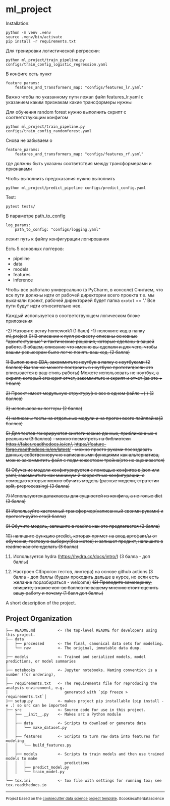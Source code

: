 ml_project
==============================

Installation: 
~~~
python -m venv .venv
source .venv/bin/activate
pip install -r requirements.txt
~~~
Для тренировки логистической регрессии:
~~~
python ml_project/train_pipeline.py configs/train_config_logistic_regression.yaml
~~~
В конфиге есть пункт 
~~~
feature_params:
    features_and_transformers_map: "configs/features_lr.yaml"
~~~
Важно чтобы по указанному пути лежал файл features_lr.yaml
c указанием каким признакам какие трансформеры нужны

Для обучения random forest нужно выполнить скрипт с
соответствующим конфигом
~~~
python ml_project/train_pipeline.py configs/train_config_randomforest.yaml
~~~
Снова не забываем о 
~~~
feature_params:
    features_and_transformers_map: "configs/features_rf.yaml"
~~~
где должны быть указаны соответствия между трансформерами и признаками


Чтобы выполнить предсказания нужно выполнить 
~~~
python ml_project/predict_pipeline configs/predict_config.yaml
~~~

Test:
~~~
pytest tests/
~~~


В параметре path_to_config
~~~
log_params:
    path_to_config: "configs/logging.yaml"
~~~ 
лежит путь к файлу конфигурации логирования

Есть 5 основных логгеров:
- pipeline
- data
- models
- features
- inference

Чтобы все работало универсально (в PyCharm, в консоле)
Считаем, что все пути должны идти от рабочей директории всего проекта т.е. мы выкачали проект, рабочей директорией будет папка `exotol` == '.'
Все пути будут идти относительно нее.

Каждый используется в соответствующем логическом блоке приложения

-2) ~~Назовите ветку homework1 (1 балл)~~
~~-1) положите код в папку ml_project~~
~~0) В описании к пулл реквесту описаны основные "архитектурные" и тактические решения, которые сделаны в вашей работе. В общем, описание что именно вы сделали и для чего, чтобы вашим ревьюерам было легче понять ваш код. (2 балла)~~

~~1) Выполнение EDA, закоммитьте ноутбук в папку с ноутбуками (2 баллов)
Вы так же можете построить в ноутбуке прототип(если это вписывается в ваш стиль работы)
Можете использовать не ноутбук, а скрипт, который сгенерит отчет, закоммитьте и скрипт и отчет (за это + 1 балл)~~

~~2) Проект имеет модульную структуру(не все в одном файле =) ) (2 баллов)~~

~~3) использованы логгеры (2 балла)~~

~~4) написаны тесты на отдельные модули и на прогон всего пайплайна(3 баллов)~~

~~5) Для тестов генерируются синтетические данные, приближенные к реальным (3 баллов)~~
~~- можно посмотреть на библиотеки https://faker.readthedocs.io/en/, https://feature-forge.readthedocs.io/en/latest/~~
~~- можно просто руками посоздавать данных, собственноручно написанными функциями~~
~~как альтернатива, можно закоммитить файл с подмножеством трейна(это не оценивается)~~ 

~~6) Обучение модели конфигурируется с помощью конфигов в json или yaml, 
   закоммитьте как минимум 2 корректные конфигурации, с помощью которых можно 
   обучить модель (разные модели, стратегии split, preprocessing) (3 балла)~~

~~7) Используются датаклассы для сущностей из конфига, а не голые dict (3 балла)~~

~~8) Используйте кастомный трансформер(написанный своими руками) и протестируйте его(3 балла)~~

~~9) Обучите модель, запишите в readme как это предлагается (3 балла)~~

~~10) напишите функцию predict, которая примет на вход артефакт/ы от обучения, 
    тестовую выборку(без меток) и запишет предикт, напишите в readme как это сделать (3 балла)~~  

11) Используется hydra  (https://hydra.cc/docs/intro/) (3 балла - доп баллы)

12) Настроен CI(прогон тестов, линтера) на основе github actions 
    (3 балла - доп баллы (будем проходить дальше в курсе, но если есть 
    желание поразбираться - welcome)
~~13) Проведите самооценку, опишите, в какое кол-во баллов по вашему мнению стоит
    оценить вашу работу и почему (1 балл доп баллы)~~




A short description of the project.

Project Organization
------------

    ├── README.md          <- The top-level README for developers using this project.
    ├── data
    │   ├── processed      <- The final, canonical data sets for modeling.
    │   └── raw            <- The original, immutable data dump.
    │
    ├── models             <- Trained and serialized models, model predictions, or model summaries
    │
    ├── notebooks          <- Jupyter notebooks. Naming convention is a number (for ordering),
    │
    ├── requirements.txt   <- The requirements file for reproducing the analysis environment, e.g.
    │                         generated with `pip freeze > requirements.txt`│
    ├── setup.py           <- makes project pip installable (pip install -e .) so src can be imported
    ├── src                <- Source code for use in this project.
    │   ├── __init__.py    <- Makes src a Python module
    │   │
    │   ├── data           <- Scripts to download or generate data
    │   │   └── make_dataset.py
    │   │
    │   ├── features       <- Scripts to turn raw data into features for modeling
    │   │   └── build_features.py
    │   │
    │   ├── models         <- Scripts to train models and then use trained models to make
    │   │   │                 predictions
    │   │   ├── predict_model.py
    │   │   └── train_model.py
    │
    └── tox.ini            <- tox file with settings for running tox; see tox.readthedocs.io


--------

<p><small>Project based on the <a target="_blank" href="https://drivendata.github.io/cookiecutter-data-science/">cookiecutter data science project template</a>. #cookiecutterdatascience</small></p>
